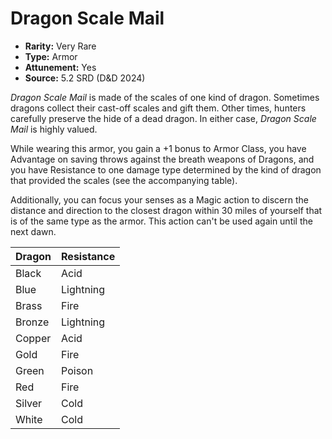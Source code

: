 # Dragon Scale Mail

- **Rarity:** Very Rare
- **Type:** Armor
- **Attunement:** Yes
- **Source:** 5.2 SRD (D&D 2024)

*Dragon Scale Mail* is made of the scales of one kind of dragon. Sometimes dragons collect their cast-off scales and gift them. Other times, hunters carefully preserve the hide of a dead dragon. In either case, *Dragon Scale Mail* is highly valued.

While wearing this armor, you gain a +1 bonus to Armor Class, you have Advantage on saving throws against the breath weapons of Dragons, and you have Resistance to one damage type determined by the kind of dragon that provided the scales (see the accompanying table).

Additionally, you can focus your senses as a Magic action to discern the distance and direction to the closest dragon within 30 miles of yourself that is of the same type as the armor. This action can't be used again until the next dawn.

| Dragon | Resistance |
|--------|------------|
| Black  | Acid       |
| Blue   | Lightning  |
| Brass  | Fire       |
| Bronze | Lightning  |
| Copper | Acid       |
| Gold   | Fire       |
| Green  | Poison     |
| Red    | Fire       |
| Silver | Cold       |
| White  | Cold       |
